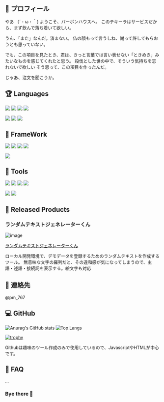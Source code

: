 ## 👣 プロフィール

やあ （´・ω・｀)
ようこそ、バーボンハウスへ。
このテキーラはサービスだから、まず飲んで落ち着いて欲しい。

うん、「また」なんだ。済まない。
仏の顔もって言うしね、謝って許してもらおうとも思っていない。

でも、この項目を見たとき、君は、きっと言葉では言い表せない「ときめき」みたいなものを感じてくれたと思う。
殺伐とした世の中で、そういう気持ちを忘れないで欲しい
そう思って、この項目を作ったんだ。

じゃあ、注文を聞こうか。


## 🏆  Languages

![](https://img.shields.io/badge/php-2.5year-red.svg?style=for-the-badge&logo=php)
![](https://img.shields.io/badge/JavaScript-2.5year-blue.svg?style=for-the-badge&logo=Javascript)
![](https://img.shields.io/badge/Ruby-0.2year-yellow.svg?style=for-the-badge&logo=Ruby)
![](https://img.shields.io/badge/MySQL-2.5year-purple.svg?style=for-the-badge&logo=MySQL)

![](https://img.shields.io/badge/apache-2.5year-red.svg?style=for-the-badge&logo=apache)
![](https://img.shields.io/badge/linux-2.5year-blue.svg?style=for-the-badge&logo=linux)
![](https://img.shields.io/badge/aws-1year-yellow.svg?style=for-the-badge&logo=aws)


## 🐳  FrameWork

![](https://img.shields.io/badge/cakephp-2.5year-red.svg?style=for-the-badge&logo=cakephp)
![](https://img.shields.io/badge/JQuery-2.5year-blue.svg?style=for-the-badge&logo=JQuery)
![](https://img.shields.io/badge/Vue.js-0.2year-yellow.svg?style=for-the-badge&logo=Laravel)
![](https://img.shields.io/badge/JQuery-1year-purple.svg?style=for-the-badge&logo=Vue.js)

![](https://img.shields.io/badge/RubyOnRails-0.1year-red.svg?style=for-the-badge&logo=RubyonRails)

## 🧰  Tools 

![](https://img.shields.io/badge/git-2.5year-red.svg?style=for-the-badge&logo=git)
![](https://img.shields.io/badge/docker-1year-blue.svg?style=for-the-badge&logo=docker)
![](https://img.shields.io/badge/slack-2year-yellow.svg?style=for-the-badge&logo=slack)
![](https://img.shields.io/badge/chatwork-1year-purple.svg?style=for-the-badge&logo=chatwork)

![](https://img.shields.io/badge/Vim-2.5year-red.svg?style=for-the-badge&logo=Vim)
![](https://img.shields.io/badge/VSCODE-2.5year-blue.svg?style=for-the-badge&logo=VisualStudioCode)



## 🦐  Released Products

### ランダムテキストジェネレーターくん

![image](https://user-images.githubusercontent.com/55278680/132979225-44ef5619-75d5-4eff-85bf-6d2fa0311ee4.png)

[ランダムテキストジェネレーターくん](https://scrymee.github.io/textGenerator)

ローカル開発環境で、デモデータを登録するためのランダムテキストを作成するツール。
無意味な文字の羅列だと、その違和感が気になってしまうので、主語・述語・接続詞を表示する。絵文字も対応

## 💬  連絡先

@pm_767


## 💻  GitHub

[![Anurag's GitHub stats](https://github-readme-stats.vercel.app/api?username=scrymee&show_icons=true&theme=dark)](https://github.com/anuraghazra/github-readme-stats)
[![Top Langs](https://github-readme-stats.vercel.app/api/top-langs/?username=scrymee&layout=compact)](https://github.com/anuraghazra/github-readme-stats)

[![trophy](https://github-profile-trophy.vercel.app/?username=scrymee)](https://github.com/ryo-ma/github-profile-trophy)

Githubは趣味のツール作成のみで使用しているので、JavascriptやHTMLが中心です。

## 🤔  FAQ

...



### Bye there 👋

<!--
**scrymee/scrymee** is a ✨ _special_ ✨ repository because its `README.md` (this file) appears on your GitHub profile.

Here are some ideas to get you started:

- 🔭 I’m currently working on ...
- 🌱 I’m currently learning ...
- 👯 I’m looking to collaborate on ...
- 🤔 I’m looking for help with ...
- 💬 Ask me about ...
- 📫 How to reach me: ...
- 😄 Pronouns: ...
- ⚡ Fun fact: ...
-->
